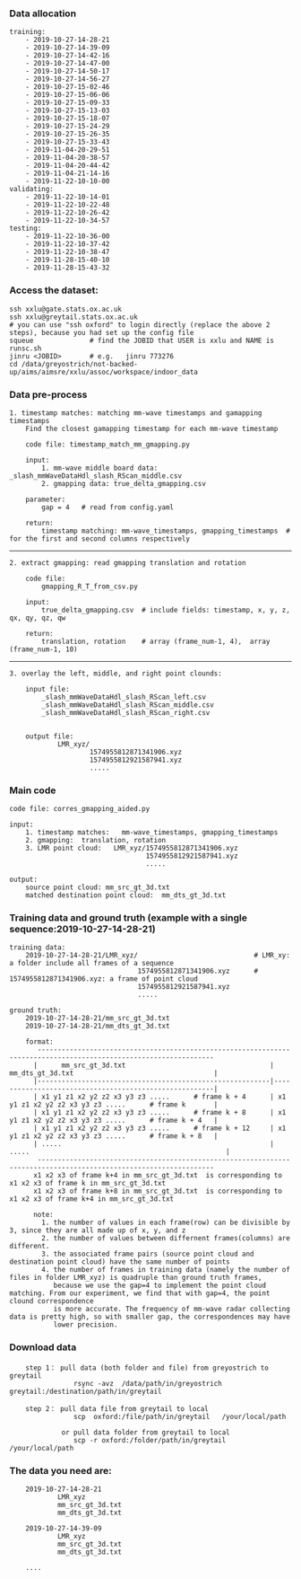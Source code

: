 ### Data allocation

    training:
        - 2019-10-27-14-28-21
        - 2019-10-27-14-39-09
        - 2019-10-27-14-42-16
        - 2019-10-27-14-47-00
        - 2019-10-27-14-50-17
        - 2019-10-27-14-56-27
        - 2019-10-27-15-02-46
        - 2019-10-27-15-06-06
        - 2019-10-27-15-09-33
        - 2019-10-27-15-13-03
        - 2019-10-27-15-18-07
        - 2019-10-27-15-24-29
        - 2019-10-27-15-26-35
        - 2019-10-27-15-33-43
        - 2019-11-04-20-29-51
        - 2019-11-04-20-38-57
        - 2019-11-04-20-44-42
        - 2019-11-04-21-14-16
        - 2019-11-22-10-10-00
    validating:
        - 2019-11-22-10-14-01
        - 2019-11-22-10-22-48
        - 2019-11-22-10-26-42
        - 2019-11-22-10-34-57
    testing:
        - 2019-11-22-10-36-00
        - 2019-11-22-10-37-42
        - 2019-11-22-10-38-47
        - 2019-11-28-15-40-10
        - 2019-11-28-15-43-32



### Access the dataset:

    ssh xxlu@gate.stats.ox.ac.uk
    ssh xxlu@greytail.stats.ox.ac.uk       
    # you can use "ssh oxford" to login directly (replace the above 2 steps), because you had set up the config file
    squeue              # find the JOBID that USER is xxlu and NAME is runsc.sh
    jinru <JOBID>       # e.g.   jinru 773276
    cd /data/greyostrich/not-backed-up/aims/aimsre/xxlu/assoc/workspace/indoor_data
    
  
    
    
### Data pre-process

    1. timestamp matches: matching mm-wave timestamps and gamapping timestamps      
        Find the closest gamapping timestamp for each mm-wave timestamp
        
        code file: timestamp_match_mm_gmapping.py
        
        input:
            1. mm-wave middle board data: _slash_mmWaveDataHdl_slash_RScan_middle.csv
            2. gmapping data: true_delta_gmapping.csv

        parameter:
            gap = 4   # read from config.yaml

        return:
            timestamp matching: mm-wave_timestamps, gmapping_timestamps  # for the first and second columns respectively

   
   -----------------------------------------------------------------------
   
    2. extract gmapping: read gmapping translation and rotation

        code file:
            gmapping_R_T_from_csv.py
            
        input:
            true_delta_gmapping.csv  # include fields: timestamp, x, y, z, qx, qy, qz, qw

        return:
            translation, rotation    # array (frame_num-1, 4),  array (frame_num-1, 10)

   -----------------------------------------------------------------------

    3. overlay the left, middle, and right point clounds:
    
        input file:
            _slash_mmWaveDataHdl_slash_RScan_left.csv        
            _slash_mmWaveDataHdl_slash_RScan_middle.csv        
            _slash_mmWaveDataHdl_slash_RScan_right.csv 


        output file:
                LMR_xyz/
                        1574955812871341906.xyz
                        1574955812921587941.xyz
                        .....

            
        
### Main code

    code file: corres_gmapping_aided.py

    input:
        1. timestamp matches:   mm-wave_timestamps, gmapping_timestamps
        2. gmapping:  translation, rotation
        3. LMR point cloud:   LMR_xyz/1574955812871341906.xyz                            
                                      1574955812921587941.xyz   
                                      .....
                       
    output:
        source point cloud: mm_src_gt_3d.txt  
        matched destination point cloud:  mm_dts_gt_3d.txt 
        
        
        
### Training data and ground truth (example with a single sequence:2019-10-27-14-28-21)

    training data:
        2019-10-27-14-28-21/LMR_xyz/                             # LMR_xy: a folder include all frames of a sequence
                                    1574955812871341906.xyz      # 1574955812871341906.xyz: a frame of point cloud
                                    1574955812921587941.xyz
                                    .....
            
    ground truth:
        2019-10-27-14-28-21/mm_src_gt_3d.txt
        2019-10-27-14-28-21/mm_dts_gt_3d.txt
        
        format:
           ------------------------------------------------------------------------------------------------------------------
          |      mm_src_gt_3d.txt                                    |    mm_dts_gt_3d.txt                                   |
          |----------------------------------------------------------|-------------------------------------------------------|
          | x1 y1 z1 x2 y2 z2 x3 y3 z3 .....      # frame k + 4      | x1 y1 z1 x2 y2 z2 x3 y3 z3 .....      # frame k       |
          | x1 y1 z1 x2 y2 z2 x3 y3 z3 .....      # frame k + 8      | x1 y1 z1 x2 y2 z2 x3 y3 z3 .....      # frame k + 4   |
          | x1 y1 z1 x2 y2 z2 x3 y3 z3 .....      # frame k + 12     | x1 y1 z1 x2 y2 z2 x3 y3 z3 .....      # frame k + 8   | 
          | .....                                                    | .....                                                 |
           ------------------------------------------------------------------------------------------------------------------
          x1 x2 x3 of frame k+4 in mm_src_gt_3d.txt  is corresponding to x1 x2 x3 of frame k in mm_src_gt_3d.txt
          x1 x2 x3 of frame k+8 in mm_src_gt_3d.txt  is corresponding to x1 x2 x3 of frame k+4 in mm_src_gt_3d.txt
          
          note: 
            1. the number of values in each frame(row) can be divisible by 3, since they are all made up of x, y, and z
            2. the number of values between differnent frames(columns) are different.
            3. the associated frame pairs (source point cloud and destination point cloud) have the same number of points
            4. the number of frames in training data (namely the number of files in folder LMR_xyz) is quadruple than ground truth frames, 
               because we use the gap=4 to implement the point cloud matching. From our experiment, we find that with gap=4, the point clound correspondence 
               is more accurate. The frequency of mm-wave radar collecting data is pretty high, so with smaller gap, the correspondences may have 
               lower precision.
            
  
        
### Download data
        step 1： pull data (both folder and file) from greyostrich to greytail  
                    rsync -avz  /data/path/in/greyostrich   greytail:/destination/path/in/greytail
         
        step 2： pull data file from greytail to local 
                    scp  oxford:/file/path/in/greytail   /your/local/path

                 or pull data folder from greytail to local 
                    scp -r oxford:/folder/path/in/greytail  /your/local/path


### The data you need are:   
        2019-10-27-14-28-21
                LMR_xyz    
                mm_src_gt_3d.txt
                mm_dts_gt_3d.txt
                
        2019-10-27-14-39-09
                LMR_xyz   
                mm_src_gt_3d.txt
                mm_dts_gt_3d.txt
                
        ....



